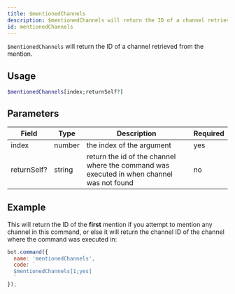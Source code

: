 ```yaml
---
title: $mentionedChannels
description: $mentionedChannels will return the ID of a channel retrieved from the mention.
id: mentionedChannels
---
```


`$mentionedChannels` will return the ID of a channel retrieved from the mention.

## Usage

```php
$mentionedChannels[index;returnSelf?]
```

## Parameters 


| Field           | Type     | Description                                           | Required |
|-----------------|----------|-------------------------------------------------------|----------|
| index            | number   | the index of the argument                                | yes      |
| returnSelf?     | string   | return the id of the channel where the command was executed in when channel was not found          | no       |


## Example

This will return the ID of the **first** mention if you attempt to mention any channel in this command, or else it will return the channel ID of the channel where the command was executed in:

```javascript
bot.command({
  name: 'mentionedChannels',
  code: `
  $mentionedChannels[1;yes]
  `
});
```
